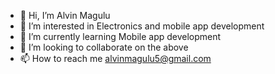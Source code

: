 - 👋 Hi, I’m Alvin Magulu
- 👀 I’m interested in Electronics and mobile app development
- 🌱 I’m currently learning Mobile app development
- 💞️ I’m looking to collaborate on the above
- 📫 How to reach me alvinmagulu5@gmail.com

<!---
ALVINMAGULU/ALVINMAGULU is a ✨ special ✨ repository because its `README.md` (this file) appears on your GitHub profile.
You can click the Preview link to take a look at your changes.
--->
